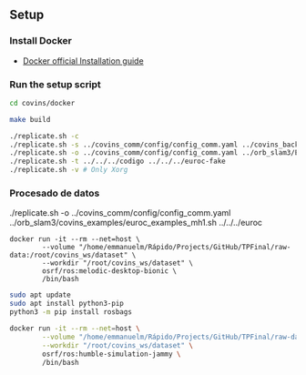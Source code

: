 ## Setup

### Install Docker
  - [Docker official Installation guide](https://docs.docker.com/engine/install/)

### Run the setup script

```bash
cd covins/docker

make build

./replicate.sh -c
./replicate.sh -s ../covins_comm/config/config_comm.yaml ../covins_backend/config/config_backend.yaml
./replicate.sh -o ../covins_comm/config/config_comm.yaml ../orb_slam3/Examples/ROS/ORB_SLAM3/launch/launch_docker_ros_euroc.launch 0
./replicate.sh -t ../../../codigo ../../../euroc-fake
./replicate.sh -v # Only Xorg
```

### Procesado de datos

./replicate.sh -o ../covins_comm/config/config_comm.yaml ../orb_slam3/covins_examples/euroc_examples_mh1.sh ../../../euroc

```
docker run -it --rm --net=host \
        --volume "/home/emmanuelm/Rápido/Projects/GitHub/TPFinal/raw-data:/root/covins_ws/dataset" \
        --workdir "/root/covins_ws/dataset" \
        osrf/ros:melodic-desktop-bionic \
        /bin/bash
```

```bash
sudo apt update
sudo apt install python3-pip
python3 -m pip install rosbags

docker run -it --rm --net=host \
        --volume "/home/emmanuelm/Rápido/Projects/GitHub/TPFinal/raw-data:/root/covins_ws/dataset" \
        --workdir "/root/covins_ws/dataset" \
        osrf/ros:humble-simulation-jammy \
        /bin/bash
```

